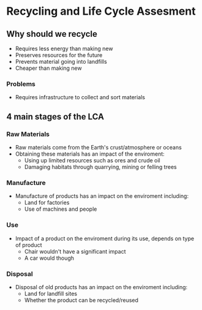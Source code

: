 # Recycling and Life Cycle Assesment

## Why should we recycle

- Requires less energy than making new
- Preserves resources for the future
- Prevents material going into landfills
- Cheaper than making new

### Problems

- Requires infrastructure to collect and sort materials

## 4 main stages of the LCA

### Raw Materials

- Raw materials come from the Earth's crust/atmosphere or oceans
- Obtaining these materials has an impact of the enviroment:
	- Using up limited resources such as ores and crude oil
	- Damaging habitats through quarrying, mining or felling trees

### Manufacture

- Manufacture of products has an impact on the enviroment including:
	- Land for factories
	- Use of machines and people

### Use

- Impact of a product on the enviroment during its use, depends on type of product
	- Chair wouldn't have a significant impact
	- A car would though

### Disposal

- Disposal of old products has an impact on the enviroment including:
	- Land for landfill sites
	- Whether the product can be recycled/reused
